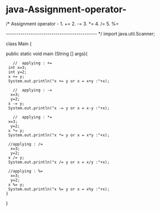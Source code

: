 # java-Assignment-operator-

/*
Assignment operator -
    1. +=
    2. -=
    3. *=
    4. /=
    5. %=
    
-------------------------------------------- */
import java.util.Scanner;

class Main {

   public static void main (String [] args){
   
       
       //  applying : +=
     int x=3;
     int y=2;
     x += y;
     System.out.println("x += y or x = x+y :"+x);
     
       //  applying : -=
      x=3;
      y=2;
     x -= y;
     System.out.println("x -= y or x = x-y :"+x);
      
       //  applying : *=
     x=3;
      y=2;
     x *= y;
     System.out.println("x *= y or x = x*y :"+x);
     
     //applying : /=
      x=3;
      y=2;
     x /= y;
     System.out.println("x /= y or x = x/y :"+x);
     
     //applying : %=
      x=3;
      y=2;
     x %= y;
     System.out.println("x %= y or x = x%y :"+x);
    }
}
